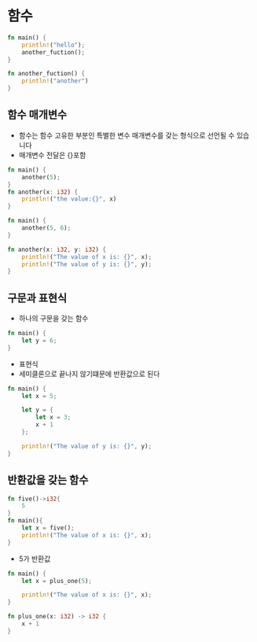 # 함수

```rs
fn main() {
    println!("hello");
    another_fuction();
}

fn another_fuction() {
    println!("another")
}

```

## 함수 매개변수

- 함수는 함수 고유한 부분인 특별한 변수 매개변수를 갖는 형식으로 선언될 수 있습니다
- 매개변수 전달은 {}포함

```rs
fn main() {
    another(5);
}
fn another(x: i32) {
    println!("the value:{}", x)
}
```

```rs
fn main() {
    another(5, 6);
}

fn another(x: i32, y: i32) {
    println!("The value of x is: {}", x);
    println!("The value of y is: {}", y);
}

```

## 구문과 표현식

- 하나의 구문을 갖는 함수

```rs
fn main() {
    let y = 6;
}
```

- 표현식
- 세미클론으로 끝나지 않기떄문에 반환값으로 된다

```rs
fn main() {
    let x = 5;

    let y = {
        let x = 3;
        x + 1
    };

    println!("The value of y is: {}", y);
}
```

## 반환값을 갖는 함수

```rs
fn five()->i32{
    5
}
fn main(){
    let x = five();
    println!("The value of x is: {}", x);
}
```

- 5가 반환값

```rs
fn main() {
    let x = plus_one(5);

    println!("The value of x is: {}", x);
}

fn plus_one(x: i32) -> i32 {
    x + 1
}
```

